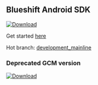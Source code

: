 ## Blueshift Android SDK

[ ![Download](https://api.bintray.com/packages/nipun/maven/android-sdk/images/download.svg?version=2.1.1) ](https://bintray.com/nipun/maven/android-sdk/2.1.1/link)

Get started [here](https://help.blueshift.com/hc/en-us/articles/115002731534-Android-SDK)

Hot branch: [development_mainline](https://github.com/blueshift-labs/Blueshift-Android-SDK/tree/development_mainline)

### Deprecated GCM version
[ ![Download](https://api.bintray.com/packages/nipun/maven/android-sdk/images/download.svg?version=1.1.7) ](https://bintray.com/nipun/maven/android-sdk/1.1.7/link)
